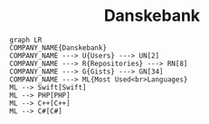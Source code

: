 <h1 align="center">Danskebank</h1>

```mermaid
graph LR
COMPANY_NAME{Danskebank}
COMPANY_NAME ---> U{Users} ---> UN[2]
COMPANY_NAME ---> R{Repositories} ---> RN[8]
COMPANY_NAME ---> G{Gists} ---> GN[34]
COMPANY_NAME ---> ML{Most Used<br>Languages}
ML --> Swift[Swift]
ML --> PHP[PHP]
ML --> C++[C++]
ML --> C#[C#]
```

